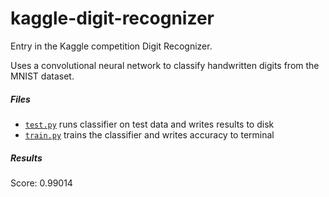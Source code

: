 # kaggle-digit-recognizer
Entry in the Kaggle competition Digit Recognizer.

Uses a convolutional neural network to classify handwritten digits from the MNIST dataset.

##### Files
- [```test.py```](test.py) runs classifier on test data and writes results to disk
- [```train.py```](train.py) trains the classifier and writes accuracy to terminal

##### Results
Score: 0.99014
